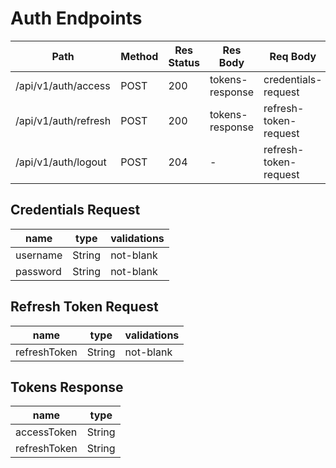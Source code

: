 # Auth Endpoints

| Path                 | Method | Res Status | Res Body        | Req Body              |
| -------------------- | ------ | ---------- | --------------- | --------------------- |
| /api/v1/auth/access  | POST   | 200        | tokens-response | credentials-request   |
| /api/v1/auth/refresh | POST   | 200        | tokens-response | refresh-token-request |
| /api/v1/auth/logout  | POST   | 204        | -               | refresh-token-request |

## Credentials Request

| name     | type   | validations |
| -------- | ------ | ----------- |
| username | String | not-blank   |
| password | String | not-blank   |

## Refresh Token Request

| name         | type   | validations |
| ------------ | ------ | ----------- |
| refreshToken | String | not-blank   |

## Tokens Response

| name         | type   |
| ------------ | ------ |
| accessToken  | String |
| refreshToken | String |
